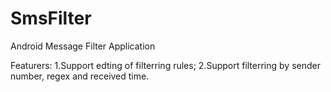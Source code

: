 # SmsFilter
Android Message Filter Application

Featurers:
1.Support edting of filterring rules;
2.Support filterring by sender number, regex and received time.

